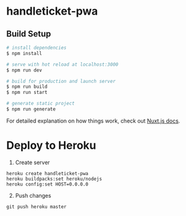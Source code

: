 # handleticket-pwa

## Build Setup

```bash
# install dependencies
$ npm install

# serve with hot reload at localhost:3000
$ npm run dev

# build for production and launch server
$ npm run build
$ npm run start

# generate static project
$ npm run generate
```

For detailed explanation on how things work, check out [Nuxt.js docs](https://nuxtjs.org).

# Deploy to Heroku
1. Create server
```
heroku create handleticket-pwa
heroku buildpacks:set heroku/nodejs
heroku config:set HOST=0.0.0.0
```

2. Push changes
```
git push heroku master
```